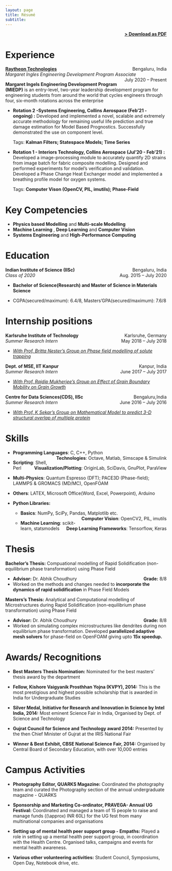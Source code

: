```yaml
---
layout: page
title: Résumé
subtitle: 
---
```


<span style="float: right; "><a href="{{ '/assets/resume.pdf' | prepend: site.baseurl }}"><strong>> Download as PDF</strong></a> </span>
<br>


# Experience

**[Raytheon Technologies](https://rtx.com)** <span style="float: right; ">Bengaluru, India</span>  
    *Margaret Ingles Engineering Development Program Associate* <span style="float: right; ">July 2020 – Present</span>
    
**Margaret Ingels Engineering Development Program (MIEDP)** is an
    entry-level, two-year leadership development program for engineering
    students from around the world that cycles engineers through four,
    six-month rotations across the enterprise

- **Rotation 2 -Systems Engineering, Collins Aerospace (Feb’21 -
    ongoing) :** Developed and implemented a novel, scalable and
    extremely accurate methodology for remaining useful life prediction
    and true damage estimation for Model Based Prognostics. Successfully
    demonstrated the use on component level.  

    <span>Tags: </span>**Kalman Filters; Statespace Models; Time
    Series**

- **Rotation 1 - Interiors Technology, Collins Aerospace (Jul’20 -
    Feb’21) :** Developed a image-processing
module to accurately quantify 2D strains from image batch for fabric composite modelling. Designed and performed
experiments for model’s verification and validation. Developed a Phase Change Heat Exchanger model and
implemented a breathing profile model for oxygen systems.

    <span>Tags: </span>**Computer Vison (OpenCV, PIL, imutils);
    Phase-Field**

# Key Competencies

- **Physics based Modelling** and **Multi-scale Modelling**
- **Machine Learning** , **Deep Learning** and **Computer Vision**
- **Systems Engineering** and **High-Performance Computing**









# Education
**Indian Institute of Science (IISc)** <span style="float: right; ">Bengaluru, India</span>  
    *Class of 2020* <span style="float: right; ">Aug. 2015 – July 2020</span>
  

- **Bachelor of Science(Research) and Master of Science in
        Materials Science**
    
- <span>CGPA(secured/maximum): 6.4/8, 
        Masters’GPA(secured/maximum): 7.6/8</span>

# Internship positions
**Karlsruhe Institute of Technology**  <span style="float: right; "> Karlsruhe, Germany</span>  
    *Summer Research Intern*<span style="float: right; ">May 2018 – July 2018</span>
- *[With Prof. Britta Nester’s Group on Phase field modelling of solute trapping](https://www.iam.kit.edu/cms/english/Mitarbeiter_nestler.php)* 

**Dept. of MSE, IIT Kanpur**  <span style="float: right; "> Kanpur, India</span>  
    *Summer Research Intern*<span style="float: right; ">June 2017 – July 2017</span>
- *[With Prof. Rajdip Mukherjee’s Group on Effect of Grain Boundary Mobility on Grain Growth](http://home.iitk.ac.in/~rajdipm/projects.php)* 

**Centre for Data Sciences(CDS), IISc**  <span style="float: right; "> Bengaluru,India</span>  
    *Summer Research Intern*<span style="float: right; ">June 2016 – July 2016</span>
- *[With Prof. K Sekar’s Group on Mathematical Model to predict 3-D structural overlap of multiple protein](http://cds.iisc.ac.in/faculty/sekar/index.html)*

    

# Skills

  - <span> **Programming Languages**<span>: C, C++, Python</span> <span style="float: right; ">
    **Technologies**<span>: Octave, Matlab, Simscape & Simulink</span>
    </span>

  - <span> **Scripting**<span>: Shell, Perl</span> <span style="float: right; ">
    **Visualization/Plotting**<span>: OriginLab, SciDavis, GnuPlot,
    ParaView</span> </span>

  - <span> **Multi-Physics**<span>: Quantum Espresso (DFT); PACE3D
    (Phase-field); LAMMPS & GROMACS (MD/MC), OpenFOAM</span> </span>

  - <span> **Others**<span>: LATEX, Microsoft Office(Word, Excel,
    Powerpoint), Arduino</span> </span>

  - <span>**Python Libraries:**</span>
    
      - **Basics**<span>: NumPy, SciPy, Pandas, Matplotlib etc.</span><span style="float: right; ">
        **Computer Vision**<span>: OpenCV2, PIL, imutils</span>
    
      - <span> **Machine Learning**<span>: scikit-learn,
        statsmodels</span><span style="float: right; "> **Deep Learning Frameworks**<span>:
        Tensorflow, Keras</span> </span>

# Thesis

**Bachelor’s Thesis:** Compuational modelling of Rapid Solidification (non-equilibrium phase transformation) using Phase Field 

- **Advisor:** Dr. Abhik Choudhury <span style="float: right; "> **Grade:** 8/8
- Worked on the methods and changes needed to **incorporate the dynamics of rapid
    solidification** in Phase Field Models </span>
  
**Masters’s Thesis:** Analytical and Computational modelling of
    Microstructures during Rapid Solidification (non-equilibrium phase
    transformation) using Phase Field 
-  **Advisor:** Dr. Abhik Choudhury <span style="float: right; ">**Grade:** 8/8 <span>
- Worked on simulating complex microstructures like dendrites during non
    equilibrium phase transformation. Developed **parallelized adaptive
    mesh solvers** for phase-field on OpenFOAM giving upto **15x
    speedup.**</span>

# Awards/ Recognitions

  - **Best Masters Thesis Nomination:** <span>Nominated for the best
    masters’ thesis award by the department</span>

  - **Fellow, Kishore Vaigyanik Prosthhan Yojna (KVPY), 2014:**
    <span>This is the most prestigious and highest possible scholarship
    that is awarded in India for Undergraduate Studies</span>

  - **Silver Medal, Initiative for Research and Innovation in Science by
    Intel India, 2014:** <span>Most eminent Science Fair in India,
    Organised by Dept. of Science and Technology</span>

  - **Gujrat Council for Science and Technology award 2014:**
    <span>Presented by the then Chief Minister of Gujrat at the IRIS
    National Fair </span>

  - **Winner & Best Exhibit, CBSE National Science Fair, 2014:**
    <span>Organised by Central Board of Secondary Education, with over
    10,000 entries</span>

# Campus Activities

  - **Photography Editor, QUARKS Magazine:** <span>Coordinated the
    photography team and curated the Photography section of the annual
    undergraduate magazine - QUARKS</span>

  - **Sponsorship and Marketing Co-ordinator, PRAVEGA- Annual UG
    Festival:** <span>Coordinated and managed a team of 15 people to
    raise and manage funds (\(\approx\) INR 60L) for the UG fest from
    many multinational companies and organisations</span>

  - **Setting up of mental health peer support group - Empaths:**
    <span>Played a role in setting up a mental health peer support
    group, in coordination with the Health Centre. Organised talks,
    campaigns and events for mental health awareness.</span>

  - **Various other volunteering activities:** <span>Student Council,
    Symposiums, Open Day, Notebook drive, etc.</span>
